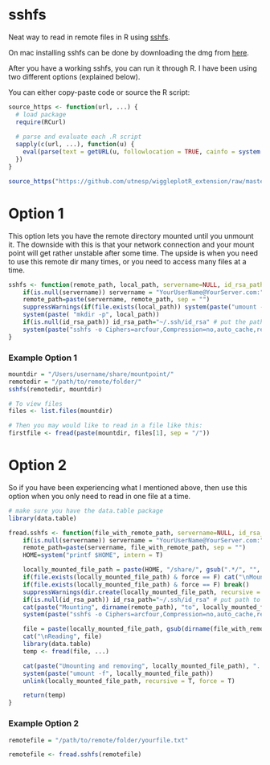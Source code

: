 # sshfs
Neat way to read in remote files in R using [sshfs](https://github.com/libfuse/sshfs).

On mac installing sshfs can be done by downloading the dmg from [here](https://github.com/osxfuse/osxfuse/releases).

After you have a working sshfs, you can run it through R. I have been using two different options (explained below).

You can either copy-paste code or source the R script:

```R
source_https <- function(url, ...) {
  # load package
  require(RCurl)
 
  # parse and evaluate each .R script
  sapply(c(url, ...), function(u) {
    eval(parse(text = getURL(u, followlocation = TRUE, cainfo = system.file("CurlSSL", "cacert.pem", package = "RCurl"))), envir = .GlobalEnv)
  })
}

source_https("https://github.com/utnesp/wiggleplotR_extension/raw/master/wiggleplotR_extension.R")

```

# Option 1
This option lets you have the remote directory mounted until you unmount it. The downside with this is that your network connection and your mount point will get rather unstable after some time.
The upside is when you need to use this remote dir many times, or you need to access many files at a time.
```R
sshfs <- function(remote_path, local_path, servername=NULL, id_rsa_path = NULL, useStallo = T) {
    if(is.null(servername)) servername = "YourUserName@YourServer.com:" # put your most used user and servername here to avoid typing in this everytime instantiating this process
    remote_path=paste(servername, remote_path, sep = "")
    suppressWarnings(if(file.exists(local_path)) system(paste("umount -f", local_path))) # if a mount point exist, unmount it first
    system(paste( "mkdir -p", local_path))
    if(is.null(id_rsa_path)) id_rsa_path="~/.ssh/id_rsa" # put the path to your id_rsa file her
    system(paste("sshfs -o Ciphers=arcfour,Compression=no,auto_cache,reconnect,allow_other,defer_permissions,IdentityFile=", id_rsa_path, " ", remote_path, " ", local_path, sep = ""))
}
```

### Example Option 1
```R
mountdir = "/Users/username/share/mountpoint/"
remotedir = "/path/to/remote/folder/"
sshfs(remotedir, mountdir)

# To view files
files <- list.files(mountdir)

# Then you may would like to read in a file like this:
firstfile <- fread(paste(mountdir, files[1], sep = "/"))
```

# Option 2
So if you have been experiencing what I mentioned above, then use this option when you only need to read in one file at a time.
```R
# make sure you have the data.table package
library(data.table)

fread.sshfs <- function(file_with_remote_path, servername=NULL, id_rsa_path = NULL, force = F, ...) {
    if(is.null(servername)) servername = "YourUserName@YourServer.com:" # put your most used user and servername here to avoid typing in this everytime instantiating this process
    remote_path=paste(servername, file_with_remote_path, sep = "")
    HOME=system("printf $HOME", intern = T)

    locally_mounted_file_path = paste(HOME, "/share/", gsub(".*/", "", dirname(file_with_remote_path)), sep = "")
    if(file.exists(locally_mounted_file_path) & force == F) cat("\nMount point already exists. Use another mountpath or set FORCE = TRUE")
    if(file.exists(locally_mounted_file_path) & force == F) break() 
    suppressWarnings(dir.create(locally_mounted_file_path, recursive = T))
    if(is.null(id_rsa_path)) id_rsa_path="~/.ssh/id_rsa" # put path to id_rsa file here to avoid typing in path everytime instantiating this process
    cat(paste("Mounting", dirname(remote_path), "to", locally_mounted_file_path, "..."))
    system(paste("sshfs -o Ciphers=arcfour,Compression=no,auto_cache,reconnect,allow_other,defer_permissions,IdentityFile=", id_rsa_path, " ", dirname(remote_path), " ", locally_mounted_file_path, sep = ""))

    file = paste(locally_mounted_file_path, gsub(dirname(file_with_remote_path), "", file_with_remote_path), sep = "")
    cat("\nReading", file)
    library(data.table)
    temp <- fread(file, ...)

    cat(paste("Umounting and removing", locally_mounted_file_path), "...")
    system(paste("umount -f", locally_mounted_file_path))
    unlink(locally_mounted_file_path, recursive = T, force = T)

    return(temp)
}
```

### Example Option 2
```R
remotefile = "/path/to/remote/folder/yourfile.txt"

remotefile <- fread.sshfs(remotefile)
```


